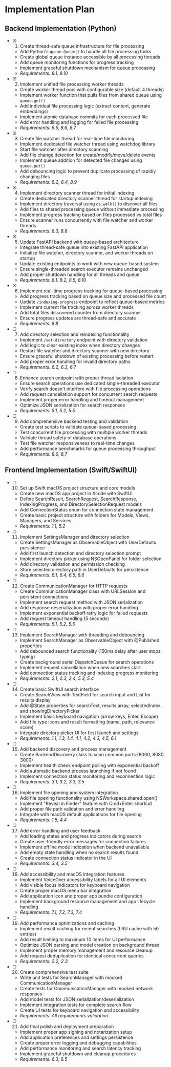 # Implementation Plan

## Backend Implementation (Python)

- [x] 1. Create thread-safe queue infrastructure for file processing

  - Add Python's `queue.Queue()` to handle all file processing tasks
  - Create global queue instance accessible by all processing threads
  - Add queue monitoring functions for progress tracking
  - Implement graceful shutdown mechanism for queue processing
  - _Requirements: 8.1, 8.10_

- [x] 2. Implement unified file processing worker threads

  - Create worker thread pool with configurable size (default 4 threads)
  - Implement worker function that pulls files from shared queue using `queue.get()`
  - Add individual file processing logic (extract content, generate embeddings)
  - Implement atomic database commits for each processed file
  - Add error handling and logging for failed file processing
  - _Requirements: 8.5, 8.6, 8.7_

- [x] 3. Create file watcher thread for real-time file monitoring

  - Implement dedicated file watcher thread using watchdog library
  - Start file watcher after directory scanning
  - Add file change detection for create/modify/move/delete events
  - Implement queue addition for detected file changes using `queue.put()`
  - Add debouncing logic to prevent duplicate processing of rapidly changing files
  - _Requirements: 8.2, 8.4, 8.9_

- [x] 4. Implement directory scanner thread for initial indexing

  - Create dedicated directory scanner thread for startup indexing
  - Implement directory traversal using `os.walk()` to discover all files
  - Add files to shared processing queue without immediate processing
  - Implement progress tracking based on files processed vs total files
  - Ensure scanner runs concurrently with file watcher and worker threads
  - _Requirements: 8.3, 8.8_

- [x] 5. Update FastAPI backend with queue-based architecture

  - Integrate thread-safe queue into existing FastAPI application
  - Initialize file watcher, directory scanner, and worker threads on startup
  - Update existing endpoints to work with new queue-based system
  - Ensure single-threaded search executor remains unchanged
  - Add proper shutdown handling for all threads and queue
  - _Requirements: 8.1, 8.2, 8.5, 8.10_

- [x] 6. Implement real-time progress tracking for queue-based processing

  - Add progress tracking based on queue size and processed file count
  - Update `/indexing-progress` endpoint to reflect queue-based metrics
  - Implement current file tracking across worker threads
  - Add total files discovered counter from directory scanner
  - Ensure progress updates are thread-safe and accurate
  - _Requirements: 8.8_

- [ ] 7. Add directory selection and reindexing functionality

  - Implement `/set-directory` endpoint with directory validation
  - Add logic to clear existing index when directory changes
  - Restart file watcher and directory scanner with new directory
  - Ensure graceful shutdown of existing processing before restart
  - Add proper error handling for invalid directory paths
  - _Requirements: 6.2, 6.3, 6.7_

- [ ] 8. Enhance search endpoint with proper thread isolation

  - Ensure search operations use dedicated single-threaded executor
  - Verify search doesn't interfere with file processing operations
  - Add request cancellation support for concurrent search requests
  - Implement proper error handling and timeout management
  - Optimize JSON serialization for search responses
  - _Requirements: 5.1, 5.2, 5.5_

- [ ] 9. Add comprehensive backend testing and validation
  - Create test scripts to validate queue-based processing
  - Test concurrent file processing with multiple worker threads
  - Validate thread safety of database operations
  - Test file watcher responsiveness to real-time changes
  - Add performance benchmarks for queue processing throughput
  - _Requirements: 8.6, 8.7_

## Frontend Implementation (Swift/SwiftUI)

- [ ] 10. Set up Swift macOS project structure and core models

  - Create new macOS app project in Xcode with SwiftUI
  - Define SearchResult, SearchRequest, SearchResponse, IndexingProgress, and DirectorySelectionRequest models
  - Add ConnectionStatus enum for connection state management
  - Create basic project structure with folders for Models, Views, Managers, and Services
  - _Requirements: 1.1, 5.2_

- [ ] 11. Implement SettingsManager and directory selection

  - Create SettingsManager as ObservableObject with UserDefaults persistence
  - Add first launch detection and directory selection prompt
  - Implement directory picker using NSOpenPanel for folder selection
  - Add directory validation and permission checking
  - Store selected directory path in UserDefaults for persistence
  - _Requirements: 6.1, 6.4, 6.5, 6.6_

- [ ] 12. Create CommunicationManager for HTTP requests

  - Create CommunicationManager class with URLSession and persistent connections
  - Implement search request method with JSON serialization
  - Add response deserialization with proper error handling
  - Implement exponential backoff retry logic for failed requests
  - Add request timeout handling (5 seconds)
  - _Requirements: 5.1, 5.2, 5.5_

- [ ] 13. Implement SearchManager with threading and debouncing

  - Implement SearchManager as ObservableObject with @Published properties
  - Add debounced search functionality (150ms delay after user stops typing)
  - Create background serial DispatchQueue for search operations
  - Implement request cancellation when new searches start
  - Add connection status tracking and indexing progress monitoring
  - _Requirements: 2.1, 2.3, 2.4, 5.3, 5.4_

- [ ] 14. Create basic SwiftUI search interface

  - Create SearchView with TextField for search input and List for results display
  - Add @State properties for searchText, results array, selectedIndex, and showingDirectoryPicker
  - Implement basic keyboard navigation (arrow keys, Enter, Escape)
  - Add file type icons and result formatting (name, path, relevance score)
  - Integrate directory picker UI for first launch and settings
  - _Requirements: 1.1, 1.3, 1.4, 4.1, 4.2, 4.3, 4.5, 6.1_

- [ ] 15. Add backend discovery and process management

  - Create BackendDiscovery class to scan common ports (8000, 8080, 3000)
  - Implement health check endpoint polling with exponential backoff
  - Add automatic backend process launching if not found
  - Implement connection status monitoring and reconnection logic
  - _Requirements: 3.1, 3.2, 3.3, 3.5_

- [ ] 16. Implement file opening and system integration

  - Add file opening functionality using NSWorkspace.shared.open()
  - Implement "Reveal in Finder" feature with Cmd+Enter shortcut
  - Add proper file path validation and error handling
  - Integrate with macOS default applications for file opening
  - _Requirements: 1.5, 4.4_

- [ ] 17. Add error handling and user feedback

  - Add loading states and progress indicators during search
  - Create user-friendly error messages for connection failures
  - Implement offline mode indication when backend unavailable
  - Add empty state handling when no search results found
  - Create connection status indicator in the UI
  - _Requirements: 3.4, 3.5_

- [ ] 18. Add accessibility and macOS integration features

  - Implement VoiceOver accessibility labels for all UI elements
  - Add visible focus indicators for keyboard navigation
  - Create proper macOS menu bar integration
  - Add application icon and proper app bundle configuration
  - Implement background resource management and app lifecycle handling
  - _Requirements: 7.1, 7.2, 7.3, 7.4_

- [ ] 19. Add performance optimizations and caching

  - Implement result caching for recent searches (LRU cache with 50 entries)
  - Add result limiting to maximum 10 items for UI performance
  - Optimize JSON parsing and model creation on background thread
  - Implement proper memory management and resource cleanup
  - Add request deduplication for identical concurrent queries
  - _Requirements: 2.2, 2.3_

- [ ] 20. Create comprehensive test suite

  - Write unit tests for SearchManager with mocked CommunicationManager
  - Create tests for CommunicationManager with mocked network responses
  - Add model tests for JSON serialization/deserialization
  - Implement integration tests for complete search flow
  - Create UI tests for keyboard navigation and accessibility
  - _Requirements: All requirements validation_

- [ ] 21. Add final polish and deployment preparation
  - Implement proper app signing and notarization setup
  - Add application preferences and settings persistence
  - Create proper error logging and debugging capabilities
  - Add performance monitoring and search latency tracking
  - Implement graceful shutdown and cleanup procedures
  - _Requirements: 6.3, 6.5_
